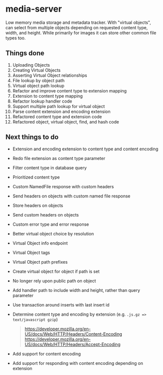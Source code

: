 # media-server
Low memory media storage and metadata tracker.
With "virtual objects", can select from multiple objects depending on requested content type, width, and height.
While primarily for images it can store other common file types too.

## Things done

1. Uploading Objects
2. Creating Virtual Objects
3. Asserting Virtual Object relationships
4. File lookup by object path
5. Virtual object path lookup
6. Refactor and improve content type to extension mapping
7. Extension to content type mapping
8. Refactor lookup handler code
9. Support multiple path lookup for virtual object
10. Parse content extension and encoding extension
11. Refactored content type and extension code
12. Refactored object, virtual object, find, and hash code

## Next things to do

* Extension and encoding extension to content type and content encoding
* Redo file extension as content type parameter
* Filter content type in database query

* Prioritized content type
* Custom NamedFile response with custom headers
* Send headers on objects with custom named file response
* Store headers on objects
* Send custom headers on objects
* Custom error type and error response
* Better virtual object choice by resolution
* Virtual Object info endpoint
* Virtual Object tags
* Virtual Object path prefixes
* Create virtual object for object if path is set
* No longer rely upon public path on object
* Add handler path to include width and height, rather than query parameter
* Use transaction around inserts with last insert id
* Determine content type and encoding by extension (e.g. `.js.gz => text/javascript gzip`)
    > https://developer.mozilla.org/en-US/docs/Web/HTTP/Headers/Content-Encoding
    > https://developer.mozilla.org/en-US/docs/Web/HTTP/Headers/Accept-Encoding
* Add support for content encoding
* Add support for responding with content encoding depending on extension

